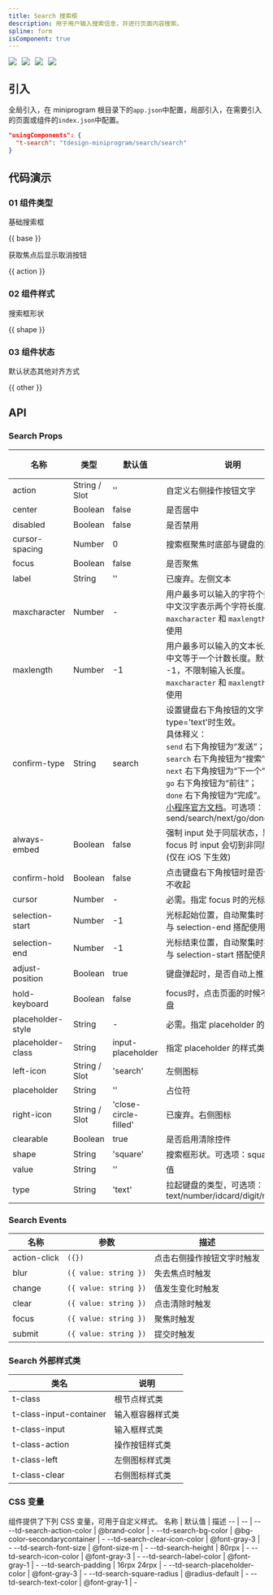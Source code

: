 ```yaml
---
title: Search 搜索框
description: 用于用户输入搜索信息，并进行页面内容搜索。
spline: form
isComponent: true
---
```


<span class="coverages-badge" style="margin-right: 10px"><img src="https://img.shields.io/badge/coverages%3A%20lines-96%25-blue" /></span><span class="coverages-badge" style="margin-right: 10px"><img src="https://img.shields.io/badge/coverages%3A%20functions-86%25-blue" /></span><span class="coverages-badge" style="margin-right: 10px"><img src="https://img.shields.io/badge/coverages%3A%20statements-96%25-blue" /></span><span class="coverages-badge" style="margin-right: 10px"><img src="https://img.shields.io/badge/coverages%3A%20branches-100%25-blue" /></span>

## 引入

全局引入，在 miniprogram 根目录下的`app.json`中配置，局部引入，在需要引入的页面或组件的`index.json`中配置。

```json
"usingComponents": {
  "t-search": "tdesign-miniprogram/search/search"
}
```

## 代码演示

### 01 组件类型

基础搜索框

{{ base }}

获取焦点后显示取消按钮

{{ action }}

### 02 组件样式

搜索框形状

{{ shape }}

### 03 组件状态

默认状态其他对齐方式

{{ other }}

## API

### Search Props

 名称                | 类型            | 默认值                   | 说明                                                                                                                                                                                                                                                                                    | 必传 
-------------------|---------------|-----------------------|---------------------------------------------------------------------------------------------------------------------------------------------------------------------------------------------------------------------------------------------------------------------------------------|----
 action            | String / Slot | ''                    | 自定义右侧操作按钮文字                                                                                                                                                                                                                                                                           | N  
 center            | Boolean       | false                 | 是否居中                                                                                                                                                                                                                                                                                  | N  
 disabled          | Boolean       | false                 | 是否禁用                                                                                                                                                                                                                                                                                  | N  
 cursor-spacing    | Number        | 0                     | 搜索框聚焦时底部与键盘的距离                                                                                                                                                                                                                                                                        | N  
 focus             | Boolean       | false                 | 是否聚焦                                                                                                                                                                                                                                                                                  | N  
 label             | String        | ''                    | 已废弃。左侧文本                                                                                                                                                                                                                                                                              | N  
 maxcharacter      | Number        | -                     | 用户最多可以输入的字符个数，一个中文汉字表示两个字符长度。`maxcharacter` 和 `maxlength` 二选一使用                                                                                                                                                                                                                       | N  
 maxlength         | Number        | -1                    | 用户最多可以输入的文本长度，一个中文等于一个计数长度。默认为 -1，不限制输入长度。`maxcharacter` 和 `maxlength` 二选一使用                                                                                                                                                                                                          | N  
 confirm-type      | String        | search                | 设置键盘右下角按钮的文字，仅在type='text'时生效。<br />具体释义：<br />`send` 右下角按钮为“发送”；<br />`search` 右下角按钮为“搜索”；<br />`next` 右下角按钮为“下一个”；<br />`go` 右下角按钮为“前往”；<br />`done` 右下角按钮为“完成”。<br />[小程序官方文档](https://developers.weixin.qq.com/miniprogram/dev/component/input.html)。可选项：send/search/next/go/done | N  
 always-embed      | Boolean       | false                 | 强制 input 处于同层状态，默认 focus 时 input 会切到非同层状态 (仅在 iOS 下生效)                                                                                                                                                                                                                                | N  
 confirm-hold      | Boolean       | false                 | 点击键盘右下角按钮时是否保持键盘不收起                                                                                                                                                                                                                                                                   | N  
 cursor            | Number        | -                     | 必需。指定 focus 时的光标位置                                                                                                                                                                                                                                                                    | Y  
 selection-start   | Number        | -1                    | 光标起始位置，自动聚集时有效，需与 selection-end 搭配使用                                                                                                                                                                                                                                                  | N  
 selection-end     | Number        | -1                    | 光标结束位置，自动聚集时有效，需与 selection-start 搭配使用                                                                                                                                                                                                                                                | N  
 adjust-position   | Boolean       | true                  | 键盘弹起时，是否自动上推页面                                                                                                                                                                                                                                                                        | N  
 hold-keyboard     | Boolean       | false                 | focus时，点击页面的时候不收起键盘                                                                                                                                                                                                                                                                   | N  
 placeholder-style | String        | -                     | 必需。指定 placeholder 的样式                                                                                                                                                                                                                                                                 | Y  
 placeholder-class | String        | input-placeholder     | 指定 placeholder 的样式类                                                                                                                                                                                                                                                                   | N  
 left-icon         | String / Slot | 'search'              | 左侧图标                                                                                                                                                                                                                                                                                  | N  
 placeholder       | String        | ''                    | 占位符                                                                                                                                                                                                                                                                                   | N  
 right-icon        | String / Slot | 'close-circle-filled' | 已废弃。右侧图标                                                                                                                                                                                                                                                                              | N  
 clearable         | Boolean       | true                  | 是否启用清除控件                                                                                                                                                                                                                                                                              | N  
 shape             | String        | 'square'              | 搜索框形状。可选项：square/round                                                                                                                                                                                                                                                                | N  
 value             | String        | ''                    | 值                                                                                                                                                                                                                                                                                     | N  
 type              | String        | 'text'                | 拉起键盘的类型，可选项：text/number/idcard/digit/nickname                                                                                                                                                                                                                                         | N  

### Search Events

 名称           | 参数                    | 描述            
--------------|-----------------------|---------------
 action-click | `({})`                | 点击右侧操作按钮文字时触发 
 blur         | `({ value: string })` | 失去焦点时触发       
 change       | `({ value: string })` | 值发生变化时触发      
 clear        | `({ value: string })` | 点击清除时触发       
 focus        | `({ value: string })` | 聚焦时触发         
 submit       | `({ value: string })` | 提交时触发         

### Search 外部样式类

 类名                      | 说明       
-------------------------|---------- 
 t-class                 | 根节点样式类   
 t-class-input-container | 输入框容器样式类 
 t-class-input           | 输入框样式类   
 t-class-action          | 操作按钮样式类  
 t-class-left            | 左侧图标样式类  
 t-class-clear           | 右侧图标样式类  

### CSS 变量

组件提供了下列 CSS 变量，可用于自定义样式。
名称 | 默认值 | 描述
-- | -- | --
--td-search-action-color | @brand-color | -
--td-search-bg-color | @bg-color-secondarycontainer | -
--td-search-clear-icon-color | @font-gray-3 | -
--td-search-font-size | @font-size-m | -
--td-search-height | 80rpx | -
--td-search-icon-color | @font-gray-3 | -
--td-search-label-color | @font-gray-1 | -
--td-search-padding | 16rpx 24rpx | -
--td-search-placeholder-color | @font-gray-3 | -
--td-search-square-radius | @radius-default | -
--td-search-text-color | @font-gray-1 | - 
